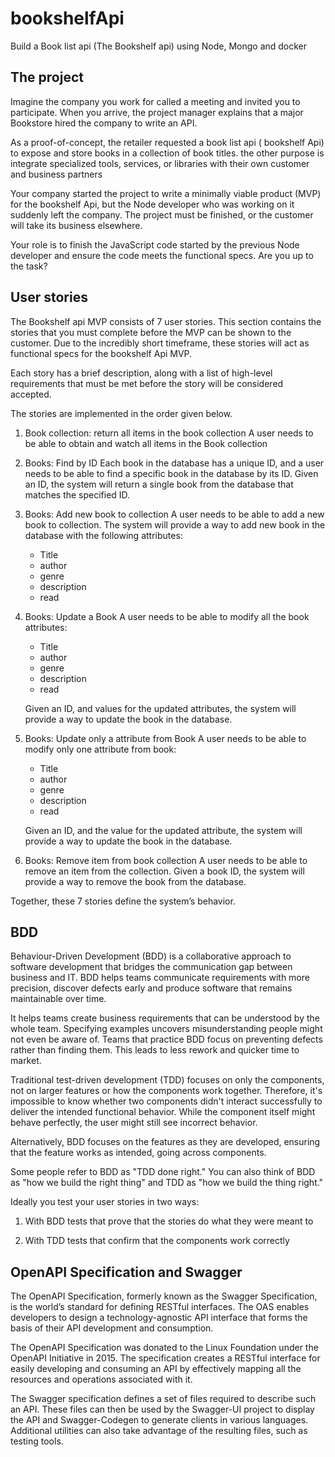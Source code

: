 # bookshelfApi
Build a Book list api (The Bookshelf api) using Node, Mongo and docker

## The project

Imagine the company you work for called a meeting and invited you to participate. When you arrive, the project manager explains that a major Bookstore hired the company to write an API.

As a proof-of-concept, the retailer requested a book list api ( bookshelf Api) to expose and store books in a collection of book titles. the other purpose is integrate specialized tools, services, or libraries with their own customer and business partners

Your company started the project to write a minimally viable product (MVP) for the bookshelf Api, but the Node developer who was working on it suddenly left the company. The project must be finished, or the customer will take its business elsewhere.

Your role is to finish the JavaScript code started by the previous Node developer and ensure the code meets the functional specs. Are you up to the task?

## User stories

The Bookshelf api MVP consists of 7 user stories. This section contains the stories that you must complete before the MVP can be shown to the customer. Due to the incredibly short timeframe, these stories will act as functional specs for the bookshelf Api MVP.

Each story has a brief description, along with a list of high-level requirements that must be met before the story will be considered accepted.

The stories are implemented in the order given below.

1.	Book collection: return all items in the book collection
	A user needs to be able to obtain and watch all items in the Book collection

2.	Books: Find by ID
	Each book in the database has a unique ID, and a user needs to be able to find a specific book in the database by its ID. Given an ID, the system will return a single book from the database that matches the specified ID.

3.	Books: Add new book to collection
	A user needs to be able to add a new book to collection. The system will provide a way to add new book in the database with the following attributes:
	* Title
	* author
	* genre
	* description
	* read


5.	Books: Update a Book
	A user needs to be able to modify all the book attributes:
	* Title
	* author
	* genre
	* description
	* read

	Given an ID, and values for the updated attributes, the system will provide a way to update the book in the database.

6. Books: Update only a attribute from Book
	A user needs to be able to modify only one attribute from book:
	* Title
	* author
	* genre
	* description
	* read

	Given an ID, and the value for the updated attribute, the system will provide a way to update the book in the database.


7.	Books: Remove item from book collection
	A user needs to be able to remove an item from the collection.
	Given a book ID, the system will provide a way to remove the book from the database.


Together, these 7 stories define the system’s behavior.


## BDD

Behaviour-Driven Development (BDD) is a collaborative approach to software development that bridges the communication gap between business and IT. BDD helps teams communicate requirements with more precision, discover defects early and produce software that remains maintainable over time.

It helps teams create business requirements that can be understood by the whole team. Specifying examples uncovers misunderstanding people might not even be aware of. Teams that practice BDD focus on preventing defects rather than finding them. This leads to less rework and quicker time to market.

Traditional test-driven development (TDD) focuses on only the components, not on larger features or how the components work together. Therefore, it's impossible to know whether two components didn't interact successfully to deliver the intended functional behavior. While the component itself might behave perfectly, the user might still see incorrect behavior.

Alternatively, BDD focuses on the features as they are developed, ensuring that the feature works as intended, going across components.

Some people refer to BDD as "TDD done right." You can also think of BDD as "how we build the right thing" and TDD as "how we build the thing right."

Ideally you test your user stories in two ways:

1. With BDD tests that prove that the stories do what they were meant to

2. With TDD tests that confirm that the components work correctly


## OpenAPI Specification and Swagger

The OpenAPI Specification, formerly known as the Swagger Specification, is the world’s standard for defining RESTful interfaces. The OAS enables developers to design a technology-agnostic API interface that forms the basis of their API development and consumption.

The OpenAPI Specification was donated to the Linux Foundation under the OpenAPI Initiative in 2015. The specification creates a RESTful interface for easily developing and consuming an API by effectively mapping all the resources and operations associated with it.

The Swagger specification defines a set of files required to describe such an API. These files can then be used by the Swagger-UI project to display the API and Swagger-Codegen to generate clients in various languages. Additional utilities can also take advantage of the resulting files, such as testing tools.


